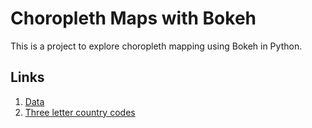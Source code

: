 # Choropleth Maps with Bokeh

This is a project to explore choropleth mapping using Bokeh in Python.

## Links
1.  [Data](https://apps.who.int/gho/data/node.main.A1022?lang=en)
2.  [Three letter country codes](https://laendercode.net/en/3-letter-list.html)
